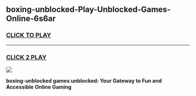 
## boxing-unblocked-Play-Unblocked-Games-Online-6s6ar
<h3>
<a href="https://premium76.site?title=boxing-unblocked&ref=25A">CLICK TO PLAY</a></h3>
<hr>

<h3>
<a href="https://premium76.site?title=boxing-unblocked&ref=25A">CLICK 2 PLAY</a>
  
</h3>

<a href="https://premium76.site?title=boxing-unblocked&ref=25A"><img src="https://clearcache.store/games.png"></a>


**boxing-unblocked games unblocked: Your Gateway to Fun and Accessible Online Gaming**
